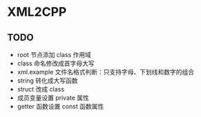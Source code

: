 # XML2CPP

## TODO

* root 节点添加 class 作用域
* class 命名修改成首字母大写
* xml.example 文件名格式判断：只支持字母、下划线和数字的组合
* string 转化成大写函数
* struct 改成 class
* 成员变量设置 private 属性
* getter 函数设置 const 函数属性
